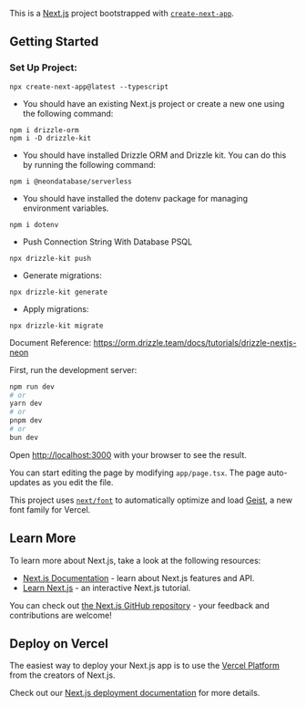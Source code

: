 This is a [Next.js](https://nextjs.org) project bootstrapped with [`create-next-app`](https://nextjs.org/docs/app/api-reference/cli/create-next-app).

## Getting Started

### Set Up Project:

```
npx create-next-app@latest --typescript
```
* You should have an existing Next.js project or create a new one using the following command:
```
npm i drizzle-orm
npm i -D drizzle-kit
```
* You should have installed Drizzle ORM and Drizzle kit. You can do this by running the following command:
```
npm i @neondatabase/serverless
```
* You should have installed the dotenv package for managing environment variables.
```
npm i dotenv
```
* Push Connection String With Database PSQL
```
npx drizzle-kit push
```
* Generate migrations:
```
npx drizzle-kit generate
```
* Apply migrations:
```
npx drizzle-kit migrate
```
Document Reference: https://orm.drizzle.team/docs/tutorials/drizzle-nextjs-neon

First, run the development server:

```bash
npm run dev
# or
yarn dev
# or
pnpm dev
# or
bun dev
```

Open [http://localhost:3000](http://localhost:3000) with your browser to see the result.

You can start editing the page by modifying `app/page.tsx`. The page auto-updates as you edit the file.

This project uses [`next/font`](https://nextjs.org/docs/app/building-your-application/optimizing/fonts) to automatically optimize and load [Geist](https://vercel.com/font), a new font family for Vercel.

## Learn More

To learn more about Next.js, take a look at the following resources:

- [Next.js Documentation](https://nextjs.org/docs) - learn about Next.js features and API.
- [Learn Next.js](https://nextjs.org/learn) - an interactive Next.js tutorial.

You can check out [the Next.js GitHub repository](https://github.com/vercel/next.js) - your feedback and contributions are welcome!

## Deploy on Vercel

The easiest way to deploy your Next.js app is to use the [Vercel Platform](https://vercel.com/new?utm_medium=default-template&filter=next.js&utm_source=create-next-app&utm_campaign=create-next-app-readme) from the creators of Next.js.

Check out our [Next.js deployment documentation](https://nextjs.org/docs/app/building-your-application/deploying) for more details.
